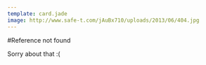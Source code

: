 ```yaml
---
template: card.jade
image: http://www.safe-t.com/jAuBx710/uploads/2013/06/404.jpg
---
```


#Reference not found

Sorry about that :(
